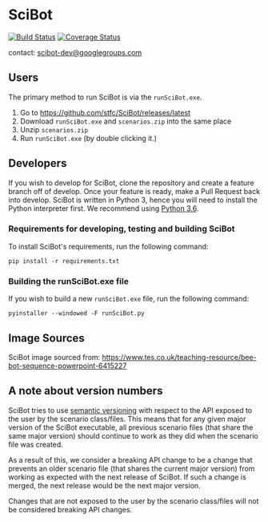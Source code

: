 # SciBot
[![Build Status](https://travis-ci.org/stfc/SciBot.svg?branch=develop)](https://travis-ci.org/stfc/SciBot)
[![Coverage Status](https://coveralls.io/repos/github/stfc/SciBot/badge.svg?branch=develop)](https://coveralls.io/github/stfc/SciBot?branch=develop)

contact: scibot-dev@googlegroups.com

## Users
The primary method to run SciBot is via the `runSciBot.exe`.

1. Go to https://github.com/stfc/SciBot/releases/latest
2. Download `runSciBot.exe` and `scenarios.zip` into the same place
3. Unzip `scenarios.zip`
4. Run `runSciBot.exe` (by double clicking it.)

## Developers
If you wish to develop for SciBot, clone the repository and create a feature branch off of develop. Once your feature is ready, make a Pull Request back into develop. SciBot is written in Python 3, hence you will need to install the Python interpreter first. We recommend using [Python 3.6](https://www.python.org/ftp/python/3.6.4/python-3.6.4.exe).

### Requirements for developing, testing and building SciBot
To install SciBot's requirements, run the following command:
```
pip install -r requirements.txt
```

### Building the runSciBot.exe file
If you wish to build a new `runSciBot.exe` file, run the following command:
```
pyinstaller --windowed -F runSciBot.py
```

## Image Sources
SciBot image sourced from: https://www.tes.co.uk/teaching-resource/bee-bot-sequence-powerpoint-6415227

## A note about version numbers
SciBot tries to use [semantic versioning](https://semver.org) with respect to the API exposed to the user by the scenario class/files.
This means that for any given major version of the SciBot executable, all previous scenario files (that share the same major version) should continue to work as they did when the scenario file was created.

As a result of this, we consider a breaking API change to be a change that prevents an older scenario file (that shares the current major version) from working as expected with the next release of SciBot. If such a change is merged, the next release would be the next major version.

Changes that are not exposed to the user by the scenario class/files will not be considered breaking API changes.
